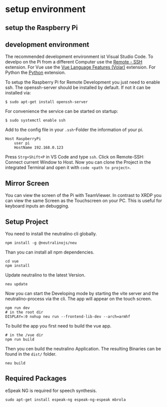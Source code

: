 # setup environment

## setup the Raspberry Pi

## development environment

The recommended development environment ist Visual Studio Code.
To develpo on the Pi from a different Computer use the [Remote - SSH](vscode:extension/ms-vscode-remote.remote-ssh) extension.
For Vue use the [Vue Language Features (Volar)](vscode:extension/Vue.volar) extension. For Python the  [Python](vscode:extension/ms-python.python) extension.

To setup the Raspberry Pi for Remote Development you just need to enable ssh.
The openssh-server should be installed by default.
If not it can be installed via:
```
$ sudo apt-get install openssh-server
```
For convenience the service can be started on startup:
```
$ sudo systemctl enable ssh
``` 
Add to the config file in your `.ssh`-Folder the information of your pi.
```
Host RaspberryPi
    user pi
    HostName 192.168.0.123
```
Press `Strg+Shift+P` in VS Code and type `ssh`.
Click on Remote-SSH: Connect current Window to Host.
Now you can clone the Project in the integrated Terminal and open it with `code <path to project>`.
## Mirror Screen 
You can view the screen of the Pi with TeamViewer.
In contrast to XRDP you can view the same Screen as the Touchscreen on your PC.
This is useful for keyboard inputs an debugging.
## Setup Project
You need to install the neutralino cli globally.

```
npm install -g @neutralinojs/neu
``` 
Than you can install all npm dependencies.
```
cd vue
npm install
```
Update neutralino to the latest Version. 
```
neu update
```
Now you can start the Developing mode by starting the vite server and the neutralino-process via the cli. The app will appear on the touch screen.
```
npm run dev
# in the root dir
DISPLAY=:0 nohup neu run --frontend-lib-dev --arch=armhf
```

To build the app you first need to build the vue app.
```
# in the /vue dir
npm run build
```
Then you cen build the neutralino Application. The resulting Binaries can be found in the `dist/` folder.
```
neu build
```
## Required Packages
eSpeak NG is required for  speech synthesis.
```
sudo apt-get install espeak-ng espeak-ng-espeak mbrola 
``` 
